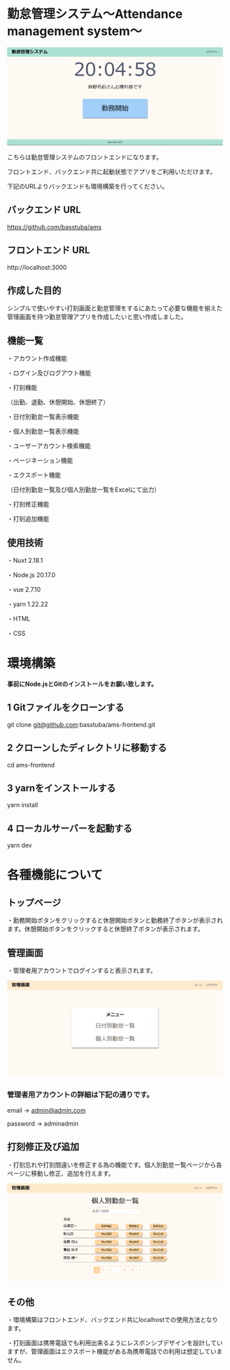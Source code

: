 # 勤怠管理システム～Attendance management system～

![トップページ](readme_image/AmsTopPage.png)

こちらは勤怠管理システムのフロントエンドになります。

フロントエンド、バックエンド共に起動状態でアプリをご利用いただけます。

下記のURLよりバックエンドも環境構築を行ってください。

## バックエンド URL

https://github.com/basstuba/ams

## フロントエンド URL

http://localhost:3000

## 作成した目的

シンプルで使いやすい打刻画面と勤怠管理をするにあたって必要な機能を揃えた管理画面を持つ勤怠管理アプリを作成したいと思い作成しました。

## 機能一覧

・アカウント作成機能

・ログイン及びログアウト機能

・打刻機能

（出勤、退勤、休憩開始、休憩終了）

・日付別勤怠一覧表示機能

・個人別勤怠一覧表示機能

・ユーザーアカウント検索機能

・ページネーション機能

・エクスポート機能

（日付別勤怠一覧及び個人別勤怠一覧をExcelにて出力）

・打刻修正機能

・打刻追加機能

## 使用技術

・Nuxt 2.18.1

・Node.js 20.17.0

・vue 2.7.10

・yarn 1.22.22

・HTML

・CSS

# 環境構築

**事前にNode.jsとGitのインストールをお願い致します。**

## 1 Gitファイルをクローンする

git clone git@github.com:basstuba/ams-frontend.git

## 2 クローンしたディレクトリに移動する

cd ams-frontend

## 3 yarnをインストールする

yarn install

## 4 ローカルサーバーを起動する

yarn dev

# 各種機能について

## トップページ

・勤務開始ボタンをクリックすると休憩開始ボタンと勤務終了ボタンが表示されます。休憩開始ボタンをクリックすると休憩終了ボタンが表示されます。

## 管理画面

・管理者用アカウントでログインすると表示されます。

![管理画面](readme_image/AmsAdminPage.png)

### 管理者用アカウントの詳細は下記の通りです。

email -> admin@admin.com

password -> adminadmin

## 打刻修正及び追加

・打刻忘れや打刻間違いを修正する為の機能です。個人別勤怠一覧ページから各ページに移動し修正、追加を行えます。

![個人別勤怠一覧](readme_image/AmsAllUserPage.png)

## その他

・環境構築はフロントエンド、バックエンド共にlocalhostでの使用方法となります。

・打刻画面は携帯電話でも利用出来るようにレスポンシブデザインを設計していますが、管理画面はエクスポート機能がある為携帯電話での利用は想定していません。
